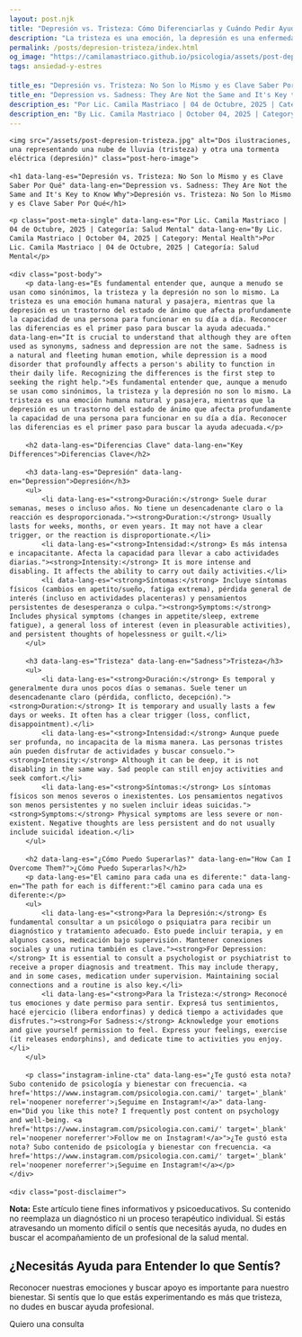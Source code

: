 ```yaml
---
layout: post.njk
title: "Depresión vs. Tristeza: Cómo Diferenciarlas y Cuándo Pedir Ayuda | Blog Camila Mastriaco"
description: "La tristeza es una emoción, la depresión es una enfermedad. Aprendé a reconocer las diferencias clave en duración, intensidad y síntomas para saber cómo actuar."
permalink: /posts/depresion-tristeza/index.html
og_image: "https://camilamastriaco.github.io/psicologia/assets/post-depresion-tristeza.jpg"
tags: ansiedad-y-estres

title_es: "Depresión vs. Tristeza: No Son lo Mismo y es Clave Saber Por Qué"
title_en: "Depression vs. Sadness: They Are Not the Same and It's Key to Know Why"
description_es: "Por Lic. Camila Mastriaco | 04 de Octubre, 2025 | Categoría: Salud Mental"
description_en: "By Lic. Camila Mastriaco | October 04, 2025 | Category: Mental Health"
---
```




    <img src="/assets/post-depresion-tristeza.jpg" alt="Dos ilustraciones, una representando una nube de lluvia (tristeza) y otra una tormenta eléctrica (depresión)" class="post-hero-image">
    
    <h1 data-lang-es="Depresión vs. Tristeza: No Son lo Mismo y es Clave Saber Por Qué" data-lang-en="Depression vs. Sadness: They Are Not the Same and It's Key to Know Why">Depresión vs. Tristeza: No Son lo Mismo y es Clave Saber Por Qué</h1>
<div id="share-buttons-container"></div>

    <p class="post-meta-single" data-lang-es="Por Lic. Camila Mastriaco | 04 de Octubre, 2025 | Categoría: Salud Mental" data-lang-en="By Lic. Camila Mastriaco | October 04, 2025 | Category: Mental Health">Por Lic. Camila Mastriaco | 04 de Octubre, 2025 | Categoría: Salud Mental</p>
    
    <div class="post-body">
        <p data-lang-es="Es fundamental entender que, aunque a menudo se usan como sinónimos, la tristeza y la depresión no son lo mismo. La tristeza es una emoción humana natural y pasajera, mientras que la depresión es un trastorno del estado de ánimo que afecta profundamente la capacidad de una persona para funcionar en su día a día. Reconocer las diferencias es el primer paso para buscar la ayuda adecuada." data-lang-en="It is crucial to understand that although they are often used as synonyms, sadness and depression are not the same. Sadness is a natural and fleeting human emotion, while depression is a mood disorder that profoundly affects a person's ability to function in their daily life. Recognizing the differences is the first step to seeking the right help.">Es fundamental entender que, aunque a menudo se usan como sinónimos, la tristeza y la depresión no son lo mismo. La tristeza es una emoción humana natural y pasajera, mientras que la depresión es un trastorno del estado de ánimo que afecta profundamente la capacidad de una persona para funcionar en su día a día. Reconocer las diferencias es el primer paso para buscar la ayuda adecuada.</p>

        <h2 data-lang-es="Diferencias Clave" data-lang-en="Key Differences">Diferencias Clave</h2>
        
        <h3 data-lang-es="Depresión" data-lang-en="Depression">Depresión</h3>
        <ul>
            <li data-lang-es="<strong>Duración:</strong> Suele durar semanas, meses o incluso años. No tiene un desencadenante claro o la reacción es desproporcionada."><strong>Duration:</strong> Usually lasts for weeks, months, or even years. It may not have a clear trigger, or the reaction is disproportionate.</li>
            <li data-lang-es="<strong>Intensidad:</strong> Es más intensa e incapacitante. Afecta la capacidad para llevar a cabo actividades diarias."><strong>Intensity:</strong> It is more intense and disabling. It affects the ability to carry out daily activities.</li>
            <li data-lang-es="<strong>Síntomas:</strong> Incluye síntomas físicos (cambios en apetito/sueño, fatiga extrema), pérdida general de interés (incluso en actividades placenteras) y pensamientos persistentes de desesperanza o culpa."><strong>Symptoms:</strong> Includes physical symptoms (changes in appetite/sleep, extreme fatigue), a general loss of interest (even in pleasurable activities), and persistent thoughts of hopelessness or guilt.</li>
        </ul>

        <h3 data-lang-es="Tristeza" data-lang-en="Sadness">Tristeza</h3>
        <ul>
            <li data-lang-es="<strong>Duración:</strong> Es temporal y generalmente dura unos pocos días o semanas. Suele tener un desencadenante claro (pérdida, conflicto, decepción)."><strong>Duration:</strong> It is temporary and usually lasts a few days or weeks. It often has a clear trigger (loss, conflict, disappointment).</li>
            <li data-lang-es="<strong>Intensidad:</strong> Aunque puede ser profunda, no incapacita de la misma manera. Las personas tristes aún pueden disfrutar de actividades y buscar consuelo."><strong>Intensity:</strong> Although it can be deep, it is not disabling in the same way. Sad people can still enjoy activities and seek comfort.</li>
            <li data-lang-es="<strong>Síntomas:</strong> Los síntomas físicos son menos severos o inexistentes. Los pensamientos negativos son menos persistentes y no suelen incluir ideas suicidas."><strong>Symptoms:</strong> Physical symptoms are less severe or non-existent. Negative thoughts are less persistent and do not usually include suicidal ideation.</li>
        </ul>

        <h2 data-lang-es="¿Cómo Puedo Superarlas?" data-lang-en="How Can I Overcome Them?">¿Cómo Puedo Superarlas?</h2>
        <p data-lang-es="El camino para cada una es diferente:" data-lang-en="The path for each is different:">El camino para cada una es diferente:</p>
        <ul>
            <li data-lang-es="<strong>Para la Depresión:</strong> Es fundamental consultar a un psicólogo o psiquiatra para recibir un diagnóstico y tratamiento adecuado. Esto puede incluir terapia, y en algunos casos, medicación bajo supervisión. Mantener conexiones sociales y una rutina también es clave."><strong>For Depression:</strong> It is essential to consult a psychologist or psychiatrist to receive a proper diagnosis and treatment. This may include therapy, and in some cases, medication under supervision. Maintaining social connections and a routine is also key.</li>
            <li data-lang-es="<strong>Para la Tristeza:</strong> Reconocé tus emociones y date permiso para sentir. Expresá tus sentimientos, hacé ejercicio (libera endorfinas) y dedicá tiempo a actividades que disfrutes."><strong>For Sadness:</strong> Acknowledge your emotions and give yourself permission to feel. Express your feelings, exercise (it releases endorphins), and dedicate time to activities you enjoy.</li>
        </ul>
        
        <p class="instagram-inline-cta" data-lang-es="¿Te gustó esta nota? Subo contenido de psicología y bienestar con frecuencia. <a href='https://www.instagram.com/psicologia.con.cami/' target='_blank' rel='noopener noreferrer'>¡Seguime en Instagram!</a>" data-lang-en="Did you like this note? I frequently post content on psychology and well-being. <a href='https://www.instagram.com/psicologia.con.cami/' target='_blank' rel='noopener noreferrer'>Follow me on Instagram!</a>">¿Te gustó esta nota? Subo contenido de psicología y bienestar con frecuencia. <a href='https://www.instagram.com/psicologia.con.cami/' target='_blank' rel='noopener noreferrer'>¡Seguime en Instagram!</a></p>
    </div>
    
    <div class="post-disclaimer">
<p data-lang-es="<strong>Nota:</strong> Este artículo tiene fines informativos y psicoeducativos. Su contenido no reemplaza un diagnóstico ni un proceso terapéutico individual. Si estás atravesando un momento difícil o sentís que necesitás ayuda, no dudes en buscar el acompañamiento de un profesional de la salud mental." data-lang-en="<strong>Disclaimer:</strong> This article is for informational and psychoeducational purposes only. It is not a substitute for a professional diagnosis or an individual therapeutic process. If you are going through a difficult time or feel you need help, do not hesitate to seek support from a mental health professional.">
<strong>Nota:</strong> Este artículo tiene fines informativos y psicoeducativos. Su contenido no reemplaza un diagnóstico ni un proceso terapéutico individual. Si estás atravesando un momento difícil o sentís que necesitás ayuda, no dudes en buscar el acompañamiento de un profesional de la salud mental.
</p>
</div>

<section id="cta-post" class="animate-on-scroll">
        <h2 data-lang-es="¿Necesitás Ayuda para Entender lo que Sentís?" data-lang-en="Need Help Understanding What You Feel?">¿Necesitás Ayuda para Entender lo que Sentís?</h2>
        <p data-lang-es="Reconocer nuestras emociones y buscar apoyo es importante para nuestro bienestar. Si sentís que lo que estás experimentando es más que tristeza, no dudes en buscar ayuda profesional." data-lang-en="Recognizing our emotions and seeking support is important for our well-being. If you feel that what you are experiencing is more than sadness, do not hesitate to seek professional help.">Reconocer nuestras emociones y buscar apoyo es importante para nuestro bienestar. Si sentís que lo que estás experimentando es más que tristeza, no dudes en buscar ayuda profesional.</p>
        <a 
            class="btn whatsapp-trigger" 
            data-location="post_depresion_cta" 
            target="_blank" 
            rel="noopener noreferrer" 
            data-lang-es="Quiero una consulta" 
            data-lang-en="I want a consultation" 
            data-whatsapp-es="Hola Camila, leí tu nota sobre depresión y tristeza y quisiera consultarte sobre las sesiones." 
            data-whatsapp-en="Hi Camila, I read your note about depression and sadness and would like to ask about the sessions." 
        >Quiero una consulta</a>
    </section>
